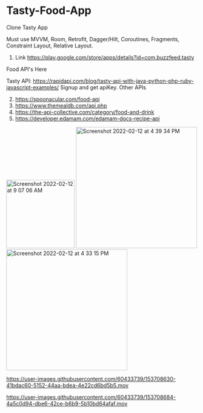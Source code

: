 # Tasty-Food-App

Clone Tasty App

Must use MVVM, Room, Retrofit, Dagger/Hilt, Coroutines, Fragments, Constraint Layout, Relative Layout.

1) Link https://play.google.com/store/apps/details?id=com.buzzfeed.tasty

Food API's Here

Tasty API: https://rapidapi.com/blog/tasty-api-with-java-python-php-ruby-javascript-examples/ Signup and get apiKey.
Other APIs

2) https://spoonacular.com/food-api
3) https://www.themealdb.com/api.php
4) https://the-api-collective.com/category/food-and-drink
5) https://developer.edamam.com/edamam-docs-recipe-api

<img width="180" alt="Screenshot 2022-02-12 at 9 07 06 AM" src="https://user-images.githubusercontent.com/60433739/153708946-d7e836a6-4bcf-44d1-854b-c4d4e04a5030.png">

<img width="319" alt="Screenshot 2022-02-12 at 4 39 34 PM" src="https://user-images.githubusercontent.com/60433739/153708925-3c491363-b483-47eb-97f6-6d6ebb3a8f39.png">

<img width="319" alt="Screenshot 2022-02-12 at 4 33 15 PM" src="https://user-images.githubusercontent.com/60433739/153708932-ab72c2e3-fbd5-4f3d-a176-dc35be04197e.png">

https://user-images.githubusercontent.com/60433739/153708630-41bdac60-5152-44aa-bdea-4e22cd6bd5b5.mov

https://user-images.githubusercontent.com/60433739/153708684-4a5c0d94-dbe6-42ce-b6b9-5b10bd64afaf.mov
